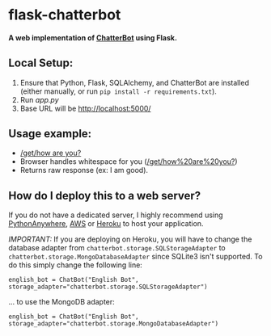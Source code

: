 # flask-chatterbot

#### A web implementation of [ChatterBot](https://github.com/gunthercox/ChatterBot) using Flask.

## Local Setup:
 1. Ensure that Python, Flask, SQLAlchemy, and ChatterBot are installed (either manually, or run `pip install -r requirements.txt`).
 2. Run *app.py*
 3. Base URL will be [http://localhost:5000/](http://localhost:5000/)

## Usage example:
*   [/get/how are you?](http://localhost:5000/get/how%20are%20you?)
  *   Browser handles whitespace for you ([/get/how%20are%20you?](http://localhost:5000/get/how%20are%20you?))
  *   Returns raw response (ex: I am good).

## How do I deploy this to a web server?
If you do not have a dedicated server, I highly recommend using [PythonAnywhere](https://www.pythonanywhere.com/), [AWS](https://aws.amazon.com/getting-started/projects/deploy-python-application/) or [Heroku](https://devcenter.heroku.com/articles/getting-started-with-python#introduction) to host your application.

*IMPORTANT:* If you are deploying on Heroku, you will have to change the database adapter from `chatterbot.storage.SQLStorageAdapter` to `chatterbot.storage.MongoDatabaseAdapter` since SQLite3 isn't supported. To do this simply change the following line:

`english_bot = ChatBot("English Bot", storage_adapter="chatterbot.storage.SQLStorageAdapter")`

... to use the MongoDB adapter:

`english_bot = ChatBot("English Bot", storage_adapter="chatterbot.storage.MongoDatabaseAdapter")`
